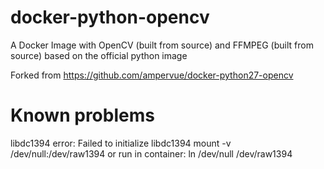 # docker-python-opencv

A Docker Image with OpenCV (built from source) and FFMPEG (built from source) based on the official python image

Forked from https://github.com/ampervue/docker-python27-opencv

# Known problems

libdc1394 error: Failed to initialize libdc1394
mount -v /dev/null:/dev/raw1394
or run in container: ln /dev/null /dev/raw1394

